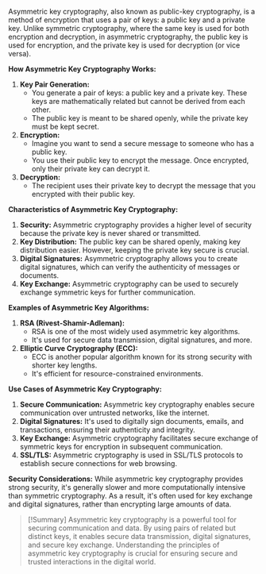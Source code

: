 Asymmetric key cryptography, also known as public-key cryptography, is a method of encryption that uses a pair of keys: a public key and a private key. Unlike symmetric cryptography, where the same key is used for both encryption and decryption, in asymmetric cryptography, the public key is used for encryption, and the private key is used for decryption (or vice versa).

**How Asymmetric Key Cryptography Works:**
1. **Key Pair Generation:**
    - You generate a pair of keys: a public key and a private key. These keys are mathematically related but cannot be derived from each other.
    - The public key is meant to be shared openly, while the private key must be kept secret.
2. **Encryption:**
    - Imagine you want to send a secure message to someone who has a public key.
    - You use their public key to encrypt the message. Once encrypted, only their private key can decrypt it.
3. **Decryption:**
    - The recipient uses their private key to decrypt the message that you encrypted with their public key.

**Characteristics of Asymmetric Key Cryptography:**
1. **Security:** Asymmetric cryptography provides a higher level of security because the private key is never shared or transmitted.
2. **Key Distribution:** The public key can be shared openly, making key distribution easier. However, keeping the private key secure is crucial.
3. **Digital Signatures:** Asymmetric cryptography allows you to create digital signatures, which can verify the authenticity of messages or documents.
4. **Key Exchange:** Asymmetric cryptography can be used to securely exchange symmetric keys for further communication.

**Examples of Asymmetric Key Algorithms:**
1. **RSA (Rivest-Shamir-Adleman):**
    - RSA is one of the most widely used asymmetric key algorithms.
    - It's used for secure data transmission, digital signatures, and more.
2. **Elliptic Curve Cryptography (ECC):**
    - ECC is another popular algorithm known for its strong security with shorter key lengths.
    - It's efficient for resource-constrained environments.

**Use Cases of Asymmetric Key Cryptography:**
1. **Secure Communication:** Asymmetric key cryptography enables secure communication over untrusted networks, like the internet.
2. **Digital Signatures:** It's used to digitally sign documents, emails, and transactions, ensuring their authenticity and integrity.
3. **Key Exchange:** Asymmetric cryptography facilitates secure exchange of symmetric keys for encryption in subsequent communication.
4. **SSL/TLS:** Asymmetric cryptography is used in SSL/TLS protocols to establish secure connections for web browsing.

**Security Considerations:**
While asymmetric key cryptography provides strong security, it's generally slower and more computationally intensive than symmetric cryptography. As a result, it's often used for key exchange and digital signatures, rather than encrypting large amounts of data.

>[!Summary]
>Asymmetric key cryptography is a powerful tool for securing communication and data. By using pairs of related but distinct keys, it enables secure data transmission, digital signatures, and secure key exchange. Understanding the principles of asymmetric key cryptography is crucial for ensuring secure and trusted interactions in the digital world.